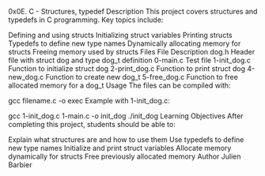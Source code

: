0x0E. C - Structures, typedef
Description
This project covers structures and typedefs in C programming. Key topics include:

Defining and using structs
Initializing struct variables
Printing structs
Typedefs to define new type names
Dynamically allocating memory for structs
Freeing memory used by structs
Files
File	Description
dog.h	Header file with struct dog and type dog_t definition
0-main.c	Test file
1-init_dog.c	Function to initialize struct dog
2-print_dog.c	Function to print struct dog
4-new_dog.c	Function to create new dog_t
5-free_dog.c	Function to free allocated memory for a dog_t
Usage
The files can be compiled with:

gcc filename.c -o exec
Example with 1-init_dog.c:

gcc 1-init_dog.c 1-main.c -o init_dog
./init_dog
Learning Objectives
After completing this project, students should be able to:

Explain what structures are and how to use them
Use typedefs to define new type names
Initialize and print struct variables
Allocate memory dynamically for structs
Free previously allocated memory
Author
Julien Barbier